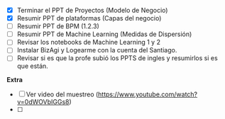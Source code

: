 - [x] Terminar el PPT de Proyectos (Modelo de Negocio)
- [x] Resumir PPT de plataformas (Capas del negocio)
- [ ] Resumir PPT de BPM (1.2.3)
- [ ] Resumir PPT de Machine Learning (Medidas de Dispersión)
- [ ] Revisar los notebooks de Machine Learning 1 y 2
- [ ] Instalar BizAgi y Logearme con la cuenta del Santiago.
- [ ] Revisar si es que la profe subió los PPTS de ingles y resumirlos si es que están.

**Extra**

- [ ] Ver video del muestreo (https://www.youtube.com/watch?v=0dWOVbIGGs8)
- [ ] 
